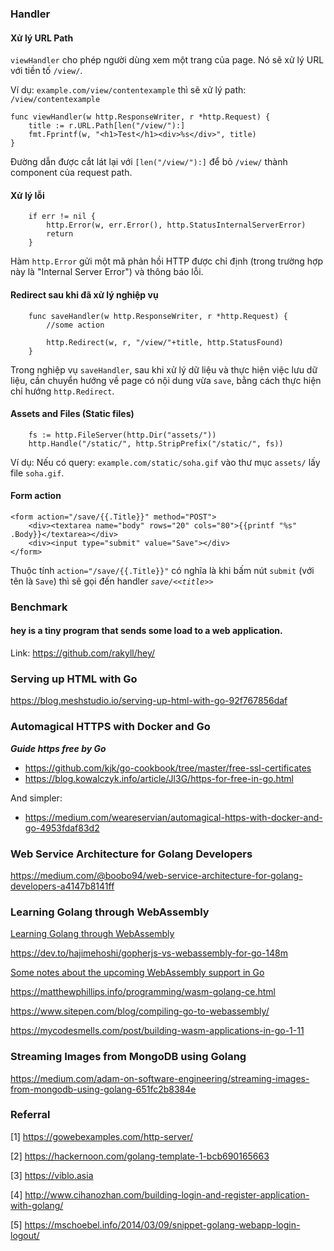 ### Handler
#### Xử lý URL Path
`viewHandler` cho phép người dùng xem một trang của page. Nó sẽ xử lý URL với tiền tố `/view/`.

Ví dụ: `example.com/view/contentexample` thì sẽ xử lý path: `/view/contentexample`

```
func viewHandler(w http.ResponseWriter, r *http.Request) {
    title := r.URL.Path[len("/view/"):]
    fmt.Fprintf(w, "<h1>Test</h1><div>%s</div>", title)
}
```
Đường dẫn được cắt lát lại với `[len("/view/"):]` để bỏ `/view/` thành component của request path.

#### Xử lý lỗi
```
    if err != nil {
        http.Error(w, err.Error(), http.StatusInternalServerError)
        return
    }
```

Hàm `http.Error` gửi một mã phản hồi HTTP được chỉ định (trong trường hợp này là "Internal Server Error") và thông báo lỗi.

#### Redirect sau khi đã xử lý nghiệp vụ

```
    func saveHandler(w http.ResponseWriter, r *http.Request) {
        //some action

        http.Redirect(w, r, "/view/"+title, http.StatusFound)
    }
```

Trong nghiệp vụ `saveHandler`, sau khi xử lý dữ liệu và thực hiện việc lưu dữ liệu, cần chuyển hướng về page có nội dung vừa `save`, bằng cách thực hiện chỉ hướng `http.Redirect`.

#### Assets and Files (Static files)

```
	fs := http.FileServer(http.Dir("assets/"))
	http.Handle("/static/", http.StripPrefix("/static/", fs))
```
Ví dụ: Nếu có query: `example.com/static/soha.gif` vào thư mục `assets/` lấy file `soha.gif`.

#### Form action

```
<form action="/save/{{.Title}}" method="POST">
    <div><textarea name="body" rows="20" cols="80">{{printf "%s" .Body}}</textarea></div>
    <div><input type="submit" value="Save"></div>
</form>
```

Thuộc tính `action="/save/{{.Title}}"` có nghĩa là khi bấm nút `submit` (với tên là `Save`) thì sẽ gọi đến handler *`save/<<title>>`*

### Benchmark

#### hey is a tiny program that sends some load to a web application.

Link: https://github.com/rakyll/hey/


### Serving up HTML with Go

https://blog.meshstudio.io/serving-up-html-with-go-92f767856daf


### Automagical HTTPS with Docker and Go

***Guide https free by Go***

- https://github.com/kjk/go-cookbook/tree/master/free-ssl-certificates
- https://blog.kowalczyk.info/article/Jl3G/https-for-free-in-go.html

And simpler:

- https://medium.com/weareservian/automagical-https-with-docker-and-go-4953fdaf83d2



### Web Service Architecture for Golang Developers

https://medium.com/@boobo94/web-service-architecture-for-golang-developers-a4147b8141ff

### Learning Golang through WebAssembly

[Learning Golang through WebAssembly](https://www.aaron-powell.com/posts/2019-02-05-golang-wasm-2-writing-go/)

https://dev.to/hajimehoshi/gopherjs-vs-webassembly-for-go-148m

[Some notes about the upcoming WebAssembly support in Go](https://blog.owulveryck.info/2018/06/08/some-notes-about-the-upcoming-webassembly-support-in-go.html)

https://matthewphillips.info/programming/wasm-golang-ce.html

https://www.sitepen.com/blog/compiling-go-to-webassembly/

https://mycodesmells.com/post/building-wasm-applications-in-go-1-11

### Streaming Images from MongoDB using Golang
https://medium.com/adam-on-software-engineering/streaming-images-from-mongodb-using-golang-651fc2b8384e

### Referral
[1] https://gowebexamples.com/http-server/

[2] https://hackernoon.com/golang-template-1-bcb690165663

[3] https://viblo.asia

[4] http://www.cihanozhan.com/building-login-and-register-application-with-golang/

[5] https://mschoebel.info/2014/03/09/snippet-golang-webapp-login-logout/

